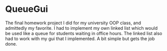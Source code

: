 # QueueGui
The final homework project I did for my university OOP class, and admittedly my favorite. I had to implement my own linked list which would be used like a queue for students waiting in office hours. The linked list also had to work with my gui that I implemented. A bit simple but gets the job done.
